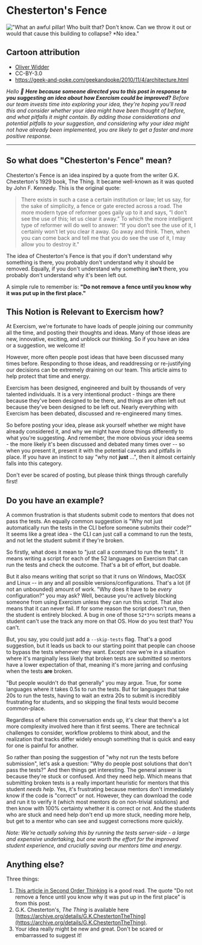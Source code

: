 # Chesterton's Fence

!["*What an awful pillar! Who built that?* Don't know. Can we throw it out or would that cause this building to collapse? *No idea."](http://s3.media.squarespace.com/production/2129687/19317774/.a/6a00d8341d3df553ef013488b0aa31970c-800wi)

## Cartoon attribution

* [Oliver Widder](https://github.com/owidder)
* CC-BY-3.0
* https://geek-and-poke.com/geekandpoke/2010/11/4/architecture.html

_Hello 👋_
_**Here because someone directed you to this post in response to you suggesting an idea about how Exercism could be improved?**_
_Before our team invests time into exploring your idea, they're hoping you'll read this and consider whether your idea might have been thought of before, and what pitfalls it might contain._
_By adding those considerations and potential pitfalls to your suggestion, and considering why your idea might not have already been implemented, you are likely to get a faster and more positive response._

---

## So what does "Chesterton's Fence" mean?

Chesterton's Fence is an idea inspired by a quote from the writer G.K. Chesterton's 1929 book, The Thing.
It became well-known as it was quoted by John F. Kennedy.
This is the original quote:

> There exists in such a case a certain institution or law; let us say, for the sake of simplicity, a fence or gate erected across a road.
> The more modern type of reformer goes gaily up to it and says, “I don’t see the use of this; let us clear it away.”
> To which the more intelligent type of reformer will do well to answer: “If you don’t see the use of it, I certainly won’t let you clear it away. Go away and think. Then, when you can come back and tell me that you do see the use of it, I may allow you to destroy it."

The idea of Chesterton's Fence is that you if don't understand why something is there, you probably don't understand why it should be removed.
Equally, if you don't understand why something **isn't** there, you probably don't understand why it's been left out.

A simple rule to remember is: **"Do not remove a fence until you know why it was put up in the first place."**

## This Notion is Relevant to Exercism how?

At Exercism, we're fortunate to have loads of people joining our community all the time, and posting their thoughts and ideas.
Many of those ideas are new, innovative, exciting, and unblock our thinking.
So if you have an idea or a suggestion, we welcome it!

However, more often people post ideas that have been discussed many times before.
Responding to those ideas, and readdressing or re-justifying our decisions can be extremely draining on our team.
This article aims to help protect that time and energy.

Exercism has been designed, engineered and built by thousands of very talented individuals.
It is a very intentional product - things are there because they've been designed to be there, and things are often left out because they've been designed to be left out.
Nearly everything with Exercism has been debated, discussed and re-engineered many times.

So before posting your idea, please ask yourself whether we might have already considered it, and why we might have done things differently to what you're suggesting.
And remember, the more obvious your idea seems - the more likely it's been discussed and debated many times over -- so when you present it, present it with the potential caveats and pitfalls in place.
If you have an instinct to say "why not **just** ...", then it almost certainly falls into this category.

Don't ever be scared of posting, but please think things through carefully first!

## Do you have an example?

A common frustration is that students submit code to mentors that does not pass the tests.
An equally common suggestion is "Why not just automatically run the tests in the CLI before someone submits their code?"
It seems like a great idea - the CLI can just call a command to run the tests, and not let the student submit if they're broken.

So firstly, what does it mean to "just call a command to run the tests".
It means writing a script for each of the 52 languages on Exercism that can run the tests and check the outcome.
That's a bit of effort, but doable.

But it also means writing that script so that it runs on Windows, MacOSX and Linux -- in any and all possible versions/configurations. That's a lot (if not an unbounded) amount of work.
"Why does it have to be _every_ configuration?" you may ask?
Well, because you're actively blocking someone from using Exercism unless they can run this script.
That also means that it can never fail.
If for some reason the script doesn't run, then the student is entirely blocked.
A bug in one of those `52*3*n` scripts means a student can't use the track any more on that OS.
How do you test that?
You can't.

But, you say, you could just add a `--skip-tests` flag.
That's a good suggestion, but it leads us back to our starting point that people can choose to bypass the tests whenever they want.
Except now we're in a situation where it's marginally less likely that broken tests are submitted so mentors have a lower expectation of that, meaning it's more jarring and confusing when the tests **are** broken.

"But people wouldn't do that generally" you may argue. True, for some languages where it takes 0.5s to run the tests.
But for languages that take 20s to run the tests, having to wait an extra 20s to submit is incredibly frustrating for students, and so skipping the final tests would become common-place.

Regardless of where this conversation ends up, it's clear that there's a lot more complexity involved here than it first seems. There are technical challenges to consider, workflow problems to think about, and the realization that tracks differ widely enough something that is quick and easy for one is painful for another.

So rather than posing the suggestion of "why not run the tests before submission", let's ask a question: "Why do people post solutions that don't pass the tests?"
And then things get interesting.
The general answer is because they're stuck or confused.
And they need help.
Which means that submitting broken tests is a really important heuristic for mentors that this student _needs help_.
Yes, it's frustrating because mentors don't immediately know if the code is "correct" or not. However, they can download the code and run it to verify it (which most mentors do on non-trivial solutions) and then know with 100% certainty whether it is correct or not.
And the students who are stuck and need help don't end up more stuck, needing more help, but get to a mentor who can see and suggest corrections more quickly.

_Note: We're actually solving this by running the tests server-side - a large and expensive undertaking, but one worth the effort for the improved student experience, and crucially saving our mentors time and energy._

## Anything else?

Three things:

1. [This article in Second Order Thinking](https://fs.blog/2020/03/chestertons-fence/) is a good read. The quote "Do not remove a fence until you know why it was put up in the first place" is from this post.
2. G.K. Chesterton's, _The Thing_ is available here [https://archive.org/details/G.K.ChestertonTheThing](https://archive.org/details/G.K.ChestertonTheThing).
3. Your idea really might be new and great. Don't be scared or embarrassed to suggest it!
